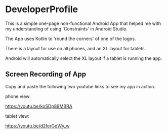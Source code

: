 # DeveloperProfile


This is a simple one-page non-functional Android App that helped me with my understanding of using 'Constraints' in Android Studio.

The App uses Kotlin to 'round the corners' of one of the logos.

There is a layout for use on all phones, and an XL layout for tablets.

Android will automatically select the XL layout if a tablet is running the app.

## Screen Recording of App
Copy and paste the following two youtube links to see my app in action.

phone view:

https://youtu.be/koSDp89MBRA

tablet view:

https://youtu.be/d2ferGdWy_w

